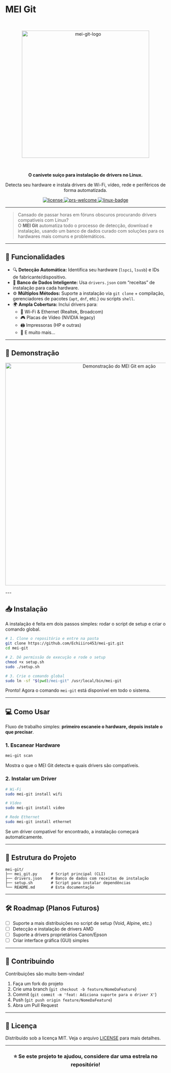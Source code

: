 # MEI Git

<div align="center">
  <br />
  <p>
    <a href="https://github.com/Echiiiro453/mei-git"><img src="https://imgur.com/DGVkhmq" width="400" alt="mei-git-logo" /></a>
  </p>
  <br />
  <p>
    <b>O canivete suíço para instalação de drivers no Linux.</b>
  </p>
  <p>
    Detecta seu hardware e instala drivers de Wi-Fi, vídeo, rede e periféricos de forma automatizada.
  </p>
  <p>
    <a href="#">
      <img src="https://img.shields.io/badge/license-MIT-blue.svg" alt="license" />
    </a>
    <a href="#">
      <img src="https://img.shields.io/badge/PRs-welcome-brightgreen.svg" alt="prs-welcome" />
    </a>
    <a href="#">
      <img src="https://img.shields.io/badge/Linux-FCC624?style=flat&logo=linux&logoColor=black" alt="linux-badge" />
    </a>
  </p>
</div>

---

> Cansado de passar horas em fóruns obscuros procurando drivers compatíveis com Linux?  
> O **MEI Git** automatiza todo o processo de detecção, download e instalação, usando um banco de dados curado com soluções para os hardwares mais comuns e problemáticos.

---

## 🚀 Funcionalidades

- 🔍 **Detecção Automática:** Identifica seu hardware (`lspci`, `lsusb`) e IDs de fabricante/dispositivo.  
- 📂 **Banco de Dados Inteligente:** Usa `drivers.json` com “receitas” de instalação para cada hardware.  
- ⚙️ **Múltiplos Métodos:** Suporte a instalação via `git clone` + compilação, gerenciadores de pacotes (`apt`, `dnf`, etc.) ou scripts `shell`.  
- 🌍 **Ampla Cobertura:** Inclui drivers para:
  - 📡 Wi-Fi & Ethernet (Realtek, Broadcom)  
  - 🎮 Placas de Vídeo (NVIDIA legacy)  
  - 🖨️ Impressoras (HP e outras)  
  - 🔌 E muito mais...  

---

## 🎥 Demonstração

<p align="center">
  <img src="https://imgur.com/a/IaDBv6j.gif" alt="Demonstração do MEI Git em ação" width="700"/>
</p>
---

## 📥 Instalação

A instalação é feita em dois passos simples: rodar o script de setup e criar o comando global.

```bash
# 1. Clone o repositório e entre na pasta
git clone https://github.com/Echiiiro453/mei-git.git
cd mei-git

# 2. Dê permissão de execução e rode o setup
chmod +x setup.sh
sudo ./setup.sh

# 3. Crie o comando global
sudo ln -sf "$(pwd)/mei-git" /usr/local/bin/mei-git
```

Pronto! Agora o comando `mei-git` está disponível em todo o sistema.  

---

## 💻 Como Usar

Fluxo de trabalho simples: **primeiro escaneie o hardware, depois instale o que precisar**.

### 1. Escanear Hardware
```bash
mei-git scan
```
Mostra o que o MEI Git detecta e quais drivers são compatíveis.  

### 2. Instalar um Driver
```bash
# Wi-Fi
sudo mei-git install wifi

# Vídeo
sudo mei-git install video

# Rede Ethernet
sudo mei-git install ethernet
```
Se um driver compatível for encontrado, a instalação começará automaticamente.

---

## 📂 Estrutura do Projeto

```
mei-git/
├── mei_git.py      # Script principal (CLI)
├── drivers.json    # Banco de dados com receitas de instalação
├── setup.sh        # Script para instalar dependências
└── README.md       # Esta documentação
```

---

## 🛠️ Roadmap (Planos Futuros)

- [ ] Suporte a mais distribuições no script de setup (Void, Alpine, etc.)  
- [ ] Detecção e instalação de drivers AMD  
- [ ] Suporte a drivers proprietários Canon/Epson  
- [ ] Criar interface gráfica (GUI) simples  

---

## 🤝 Contribuindo

Contribuições são muito bem-vindas!  

1. Faça um fork do projeto  
2. Crie uma branch (`git checkout -b feature/NomeDaFeature`)  
3. Commit (`git commit -m 'feat: Adiciona suporte para o driver X'`)  
4. Push (`git push origin feature/NomeDaFeature`)  
5. Abra um Pull Request  

---

## 📜 Licença

Distribuído sob a licença MIT. Veja o arquivo [LICENSE](LICENSE) para mais detalhes.  

---

<div align="center">
  <h3>⭐ Se este projeto te ajudou, considere dar uma estrela no repositório!</h3>
</div>
